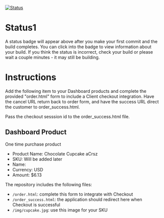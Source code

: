 [![Status](https://img.shields.io/badge/status-SUBMITTABLE%20COMMIT:%2064669733b480f0b04c750dc5ec4f1639249714ae-brightgreen.svg)](https://github.com/crowdbotics-challenges/bakery_scaffold_NRGt78ipeYivCZEc/commit/64669733b480f0b04c750dc5ec4f1639249714ae)





# Status1

A status badge will appear above after you make your first commit and the build completes. You can click into the badge to view information about your build. If you think the status is incorrect, check your build or please wait a couple minutes - it may still be building.

# Instructions

Add the following item to your Dashboard products and complete the provided "order.html" form to include a Client checkout integration. Have the cancel URL return back to order form, and have the success URL direct the customer to order_success.html.

Pass the checkout sesssion id to the order_success.html file.

## Dashboard Product
One time purchase product
* Product Name: Chocolate Cupcake aCrsz
* SKU: Will be added later
* Name: 
* Currency: USD
* Amount: $6.13

The repository includes the following files:
* `/order.html`: complete this form to integrate with Checkout
* `/order_success.html`: the application should redirect here when Checkout is successful
* `/img/cupcake.jpg`: use this image for your SKU
